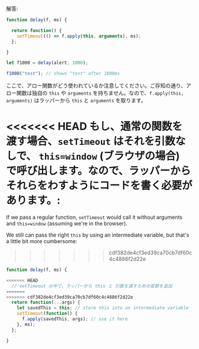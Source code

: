 解答:

```js run demo
function delay(f, ms) {

  return function() {
    setTimeout(() => f.apply(this, arguments), ms);
  };

}

let f1000 = delay(alert, 1000);

f1000("test"); // shows "test" after 1000ms
```

ここで、アロー関数がどう使われているか注意してください。ご存知の通り、アロー関数は独自の `this` や `arguments` を持ちません。なので、`f.apply(this, arguments)` はラッパーから `this` と `arguments` を取ります。

<<<<<<< HEAD
もし、通常の関数を渡す場合、`setTimeout` はそれを引数なしで、 `this=window` (ブラウザの場合) で呼び出します。なので、ラッパーからそれらをわすようにコードを書く必要があります。:
=======
If we pass a regular function, `setTimeout` would call it without arguments and `this=window` (assuming we're in the browser).

We still can pass the right `this` by using an intermediate variable, but that's a little bit more cumbersome:
>>>>>>> cdf382de4cf3ed39ca70cb7df60c4c4886f2d22e

```js
function delay(f, ms) {

<<<<<<< HEAD
  // setTimeout の中で、ラッパーから this と 引数を渡すための変数を追加
=======
>>>>>>> cdf382de4cf3ed39ca70cb7df60c4c4886f2d22e
  return function(...args) {
    let savedThis = this; // store this into an intermediate variable
    setTimeout(function() {
      f.apply(savedThis, args); // use it here
    }, ms);
  };

}
```
